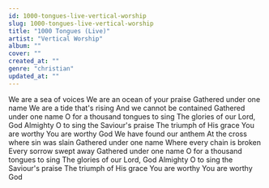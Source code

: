 ```yaml
---
id: 1000-tongues-live-vertical-worship
slug: 1000-tongues-live-vertical-worship
title: "1000 Tongues (Live)"
artist: "Vertical Worship"
album: ""
cover: ""
created_at: ""
genre: "christian"
updated_at: ""
---
```


We are a sea of voices
We are an ocean of your praise
Gathered under one name
We are a tide that's rising
And we cannot be contained
Gathered under one name
O for a thousand tongues to sing
The glories of our Lord, God Almighty
O to sing the Saviour's praise
The triumph of His grace
You are worthy
You are worthy God
We have found our anthem
At the cross where sin was slain
Gathered under one name
Where every chain is broken
Every sorrow swept away
Gathered under one name
O for a thousand tongues to sing
The glories of our Lord, God Almighty
O to sing the Saviour's praise
The triumph of His grace
You are worthy
You are worthy God